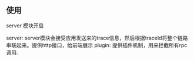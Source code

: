 
## 使用
server 模块开启


server: server模块会接受应用发送来的trace信息，然后根据traceId将整个链路串联起来。提供http接口，给前端展示
plugin: 提供插件机制，用来拦截所有rpc调用.


